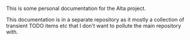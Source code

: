 This is some personal documentation for the Alta project.

This documentation is in a separate repository as it mostly
a collection of transient TODO items etc that I don't want to
pollute the main repository with.
